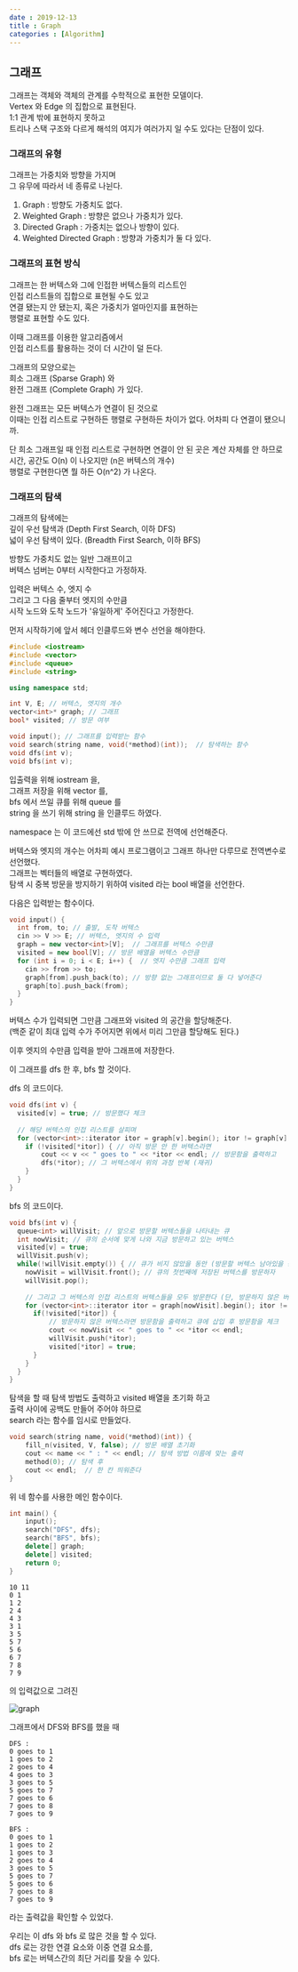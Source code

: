 ```yaml
---
date : 2019-12-13
title : Graph
categories : [Algorithm]
---
```


## 그래프

그래프는 객체와 객체의 관계를 수학적으로 표현한 모델이다.   
Vertex 와 Edge 의 집합으로 표현된다.  
1:1 관계 밖에 표현하지 못하고  
트리나 스택 구조와 다르게 해석의 여지가 여러가지 일 수도 있다는 단점이 있다.  

### 그래프의 유형  

그래프는 가중치와 방향을 가지며  
그 유무에 따라서 네 종류로 나뉜다.  

1. Graph : 방향도 가중치도 없다.  
2. Weighted Graph : 방향은 없으나 가중치가 있다.  
3. Directed Graph : 가중치는 없으나 방향이 있다.  
4. Weighted Directed Graph : 방향과 가중치가 둘 다 있다.  

### 그래프의 표현 방식

그래프는 한 버텍스와 그에 인접한 버텍스들의 리스트인  
인접 리스트들의 집합으로 표현될 수도 있고  
연결 됐는지 안 됐는지, 혹은 가중치가 얼마인지를 표현하는  
행렬로 표현할 수도 있다.  

이때 그래프를 이용한 알고리즘에서  
인접 리스트를 활용하는 것이 더 시간이 덜 든다.  


그래프의 모양으로는  
희소 그래프 (Sparse Graph) 와  
완전 그래프 (Complete Graph) 가 있다.  

완전 그래프는 모든 버텍스가 연결이 된 것으로  
이때는 인접 리스트로 구현하든 행렬로 구현하든 차이가 없다. 어차피 다 연결이 됐으니까.  

단 희소 그래프일 때 인접 리스트로 구현하면 연결이 안 된 곳은 계산 자체를 안 하므로  
시간, 공간도 O(n) 이 나오지만 (n은 버텍스의 개수)  
행렬로 구현한다면 뭘 하든 O(n^2) 가 나온다.  


### 그래프의 탐색

그래프의 탐색에는  
깊이 우선 탐색과 (Depth First Search, 이하 DFS)  
넓이 우선 탐색이 있다. (Breadth First Search, 이하 BFS)  

방향도 가중치도 없는 일반 그래프이고  
버텍스 넘버는 0부터 시작한다고 가정하자.  

입력은 버텍스 수, 엣지 수  
그리고 그 다음 줄부터 엣지의 수만큼  
시작 노드와 도착 노드가 '유일하게' 주어진다고 가정한다.  

먼저 시작하기에 앞서 헤더 인클루드와 변수 선언을 해야한다.  

```c++
#include <iostream>
#include <vector>
#include <queue>
#include <string>

using namespace std;

int V, E; // 버텍스, 엣지의 개수
vector<int>* graph; // 그래프
bool* visited; // 방문 여부

void input(); // 그래프를 입력받는 함수
void search(string name, void(*method)(int));  // 탐색하는 함수
void dfs(int v);
void bfs(int v);
```

입출력을 위해 iostream 을,  
그래프 저장을 위해 vector 를,  
bfs 에서 쓰일 큐를 위해 queue 를  
string 을 쓰기 위해 string 을 인클루드 하였다.  

namespace 는 이 코드에선 std 밖에 안 쓰므로 전역에 선언해준다.  

버텍스와 엣지의 개수는 어차피 예시 프로그램이고 그래프 하나만 다루므로 전역변수로 선언했다.  
그래프는 벡터들의 배열로 구현하였다.  
탐색 시 중복 방문을 방지하기 위하여 visited 라는 bool 배열을 선언한다.  

다음은 입력받는 함수이다.  

```c++
void input() {
  int from, to; // 출발, 도착 버텍스 
  cin >> V >> E; // 버텍스, 엣지의 수 입력
  graph = new vector<int>[V];  // 그래프를 버텍스 수만큼
  visited = new bool[V]; // 방문 배열을 버텍스 수만큼
  for (int i = 0; i < E; i++) {  // 엣지 수만큼 그래프 입력
    cin >> from >> to;
    graph[from].push_back(to); // 방향 없는 그래프이므로 둘 다 넣어준다
    graph[to].push_back(from);
  }
}
```

버텍스 수가 입력되면 그만큼 그래프와 visited 의 공간을 할당해준다.  
(백준 같이 최대 입력 수가 주어지면 위에서 미리 그만큼 할당해도 된다.)  

이후 엣지의 수만큼 입력을 받아 그래프에 저장한다.  

이 그래프를 dfs 한 후, bfs 할 것이다.  


dfs 의 코드이다.  

```c++
void dfs(int v) {
  visited[v] = true; // 방문했다 체크
  
  // 해당 버텍스의 인접 리스트를 살피며
  for (vector<int>::iterator itor = graph[v].begin(); itor != graph[v].end(); ++itor) {
    if (!visited[*itor]) { // 아직 방문 안 한 버텍스라면 
        cout << v << " goes to " << *itor << endl; // 방문함을 출력하고
        dfs(*itor); // 그 버텍스에서 위의 과정 반복 (재귀)
    }
  }
}
```

bfs 의 코드이다.  

```c++
void bfs(int v) {
  queue<int> willVisit; // 앞으로 방문할 버텍스들을 나타내는 큐
  int nowVisit; // 큐의 순서에 맞게 나와 지금 방문하고 있는 버텍스
  visited[v] = true;
  willVisit.push(v);
  while(!willVisit.empty()) { // 큐가 비지 않았을 동안 (방문할 버텍스 남아있을 동안)
    nowVisit = willVisit.front(); // 큐의 첫번째에 저장된 버텍스를 방문하자
    willVisit.pop();
    
    // 그리고 그 버텍스의 인접 리스트의 버텍스들을 모두 방문한다 (단, 방문하지 않은 버텍스만)
    for (vector<int>::iterator itor = graph[nowVisit].begin(); itor != graph[nowVisit].end(); ++itor) {  
      if(!visited[*itor]) {
      	  // 방문하지 않은 버텍스라면 방문함을 출력하고 큐에 삽입 후 방문함을 체크
          cout << nowVisit << " goes to " << *itor << endl;
          willVisit.push(*itor);
          visited[*itor] = true;
      }
    }
  }
}
```

탐색을 할 때 탐색 방법도 출력하고 visited 배열을 초기화 하고  
출력 사이에 공백도 만들어 주어야 하므로  
search 라는 함수를 임시로 만들었다.  

```c++
void search(string name, void(*method)(int)) {
	fill_n(visited, V, false); // 방문 배열 초기화
	cout << name << " : " << endl; // 탐색 방법 이름에 맞는 출력
	method(0); // 탐색 후
	cout << endl;  // 한 칸 띄워준다
}
```


위 네 함수를 사용한 메인 함수이다.  

```c++
int main() {
	input();
	search("DFS", dfs);
	search("BFS", bfs);
	delete[] graph;
	delete[] visited;
	return 0;
}
```

```text
10 11
0 1
1 2
2 4
4 3
3 1
3 5
5 7
5 6
6 7
7 8
7 9
```

의 입력값으로 그려진  

![graph](https://user-images.githubusercontent.com/22045424/70766692-dc3ac280-1da1-11ea-9246-cba8e7dfee7e.png)

그래프에서 DFS와 BFS를 했을 때  

```text
DFS :
0 goes to 1
1 goes to 2
2 goes to 4
4 goes to 3
3 goes to 5
5 goes to 7
7 goes to 6
7 goes to 8
7 goes to 9

BFS :
0 goes to 1
1 goes to 2
1 goes to 3
2 goes to 4
3 goes to 5
5 goes to 7
5 goes to 6
7 goes to 8
7 goes to 9
```

라는 출력값을 확인할 수 있었다.  



우리는 이 dfs 와 bfs 로 많은 것을 할 수 있다.  
dfs 로는 강한 연결 요소와 이중 연결 요소를,  
bfs 로는 버텍스간의 최단 거리를 찾을 수 있다.  
